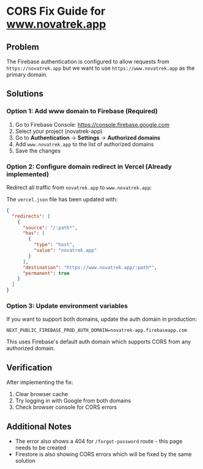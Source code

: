# CORS Fix Guide for www.novatrek.app

## Problem
The Firebase authentication is configured to allow requests from `https://novatrek.app` but we want to use `https://www.novatrek.app` as the primary domain.

## Solutions

### Option 1: Add www domain to Firebase (Required)
1. Go to Firebase Console: https://console.firebase.google.com
2. Select your project (novatrek-app)
3. Go to **Authentication** → **Settings** → **Authorized domains**
4. Add `www.novatrek.app` to the list of authorized domains
5. Save the changes

### Option 2: Configure domain redirect in Vercel (Already implemented)
Redirect all traffic from `novatrek.app` to `www.novatrek.app`:

The `vercel.json` file has been updated with:
```json
{
  "redirects": [
    {
      "source": "/:path*",
      "has": [
        {
          "type": "host",
          "value": "novatrek.app"
        }
      ],
      "destination": "https://www.novatrek.app/:path*",
      "permanent": true
    }
  ]
}
```

### Option 3: Update environment variables
If you want to support both domains, update the auth domain in production:

```env
NEXT_PUBLIC_FIREBASE_PROD_AUTH_DOMAIN=novatrek-app.firebaseapp.com
```

This uses Firebase's default auth domain which supports CORS from any authorized domain.

## Verification
After implementing the fix:
1. Clear browser cache
2. Try logging in with Google from both domains
3. Check browser console for CORS errors

## Additional Notes
- The error also shows a 404 for `/forgot-password` route - this page needs to be created
- Firestore is also showing CORS errors which will be fixed by the same solution